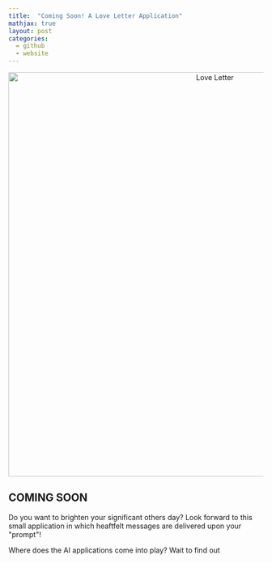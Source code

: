 ```yaml
---
title:  "Coming Soon! A Love Letter Application"
mathjax: true
layout: post
categories: 
  = github
  - website
---
```


<div style="text-align: center;">
  <img src="http://kodendaal.github.io/assets/love_letter_logo.png" alt="Love Letter" style="width: 800px; height: auto;">
</div>

## COMING SOON

Do you want to brighten your significant others day? Look forward to this small application in which heaftfelt messages are delivered upon your "prompt"!

Where does the AI applications come into play? Wait to find out
